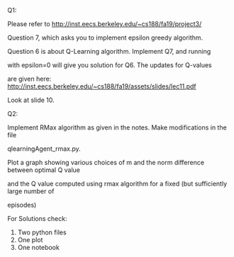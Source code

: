Q1:

Please refer to http://inst.eecs.berkeley.edu/~cs188/fa19/project3/

Question 7, which asks you to implement epsilon greedy algorithm.

Question 6 is about Q-Learning algorithm. Implement Q7, and running

with epsilon=0 will give you solution for Q6. The updates for Q-values

are given here: http://inst.eecs.berkeley.edu/~cs188/fa19/assets/slides/lec11.pdf

Look at slide 10. 




Q2:

Implement RMax algorithm as given in the notes. Make modifications in the file

qlearningAgent_rmax.py. 



Plot a graph showing various choices of m and the norm difference between optimal Q value

and the Q value computed using rmax algorithm for a fixed (but sufficiently large number of

episodes)


For Solutions check:

1. Two python files
2. One plot
3. One notebook
